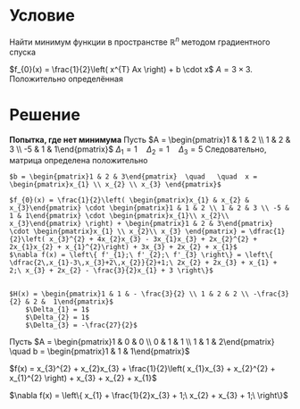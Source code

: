 # Условие
Найти минимум функции в пространстве $\mathbb{R}^{n}$ методом градиентного спуска

$f_{0}(x) = \frac{1}{2}\left( x^{T} Ax \right) + b \cdot x$
$A = 3 \times 3$. Положительно определённая

# Решение
**Попытка, где нет минимума**
	Пусть $A = \begin{pmatrix}1 & 1 & 2 \\ 1 & 2 & 3 \\ -5 & 1 & 1\end{pmatrix}$
		$\Delta_{1} = 1  \quad  \Delta_{2} = 1  \quad \Delta_{3} = 5$
		Следовательно, матрица определена положительно
	
	$b = \begin{pmatrix}1 & 2 & 3\end{pmatrix}  \quad   \quad  x = \begin{pmatrix}x_{1} \\ x_{2} \\ x_{3} \end{pmatrix}$
	
	$f_{0}(x) = \frac{1}{2}\left( \begin{pmatrix}x_{1} & x_{2} & x_{3}\end{pmatrix} \cdot \begin{pmatrix}1 & 1 & 2 \\ 1 & 2 & 3 \\ -5 & 1 & 1\end{pmatrix} \cdot \begin{pmatrix}x_{1}\\ x_{2}\\ x_{3}\end{pmatrix} \right) + \begin{pmatrix}1 & 2 & 3\end{pmatrix} \cdot \begin{pmatrix}x_{1} \\ x_{2}\\ x_{3} \end{pmatrix} = \dfrac{1}{2}\left( x_{3}^{2} + 4x_{2}x_{3} - 3x_{1}x_{3} + 2x_{2}^{2} + 2x_{1}x_{2} + x_{1}^{2}\right) + 3x_{3} + 2x_{2} + x_{1}$
	$\nabla f(x) = \left\{ f'_{1};\ f'_{2};\ f'_{3} \right\} = \left\{ \dfrac{2\,x_{1}-3\,x_{3}+2\,x_{2}}{2}+1;\ 2x_{2} + 2x_{3} + x_{1} + 2;\ x_{3} + 2x_{2} - \frac{3}{2}x_{1} + 3 \right\}$
	
	
	$H(x) = \begin{pmatrix}1 & 1 & - \frac{3}{2} \\ 1 & 2 & 2 \\ -\frac{3}{2} & 2 &  1\end{pmatrix}$
		$\Delta_{1} = 1$
		$\Delta_{2} = 1$
		$\Delta_{3} = -\frac{27}{2}$
Пусть $A = \begin{pmatrix}1 & 0 & 0 \\ 0 & 1 & 1 \\ 1 & 1 & 2\end{pmatrix}  \quad b = \begin{pmatrix}1 & 1 & 1\end{pmatrix}$

$f(x) = x_{3}^{2} + x_{2}x_{3} + \frac{1}{2}\left( x_{1}x_{3} + x_{2}^{2} + x_{1}^{2} \right) + x_{3} + x_{2} + x_{1}$

$\nabla f(x) = \left\{ x_{1} + \frac{1}{2}x_{3} + 1;\ x_{2} + x_{3} + 1;\  \right\}$

